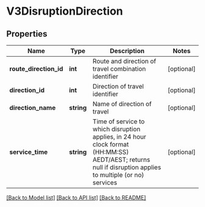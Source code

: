 # V3DisruptionDirection

## Properties
Name | Type | Description | Notes
------------ | ------------- | ------------- | -------------
**route_direction_id** | **int** | Route and direction of travel combination identifier | [optional] 
**direction_id** | **int** | Direction of travel identifier | [optional] 
**direction_name** | **string** | Name of direction of travel | [optional] 
**service_time** | **string** | Time of service to which disruption applies, in 24 hour clock format (HH:MM:SS) AEDT/AEST; returns null if disruption applies to multiple (or no) services | [optional] 

[[Back to Model list]](../../README.md#documentation-for-models) [[Back to API list]](../../README.md#documentation-for-api-endpoints) [[Back to README]](../../README.md)

